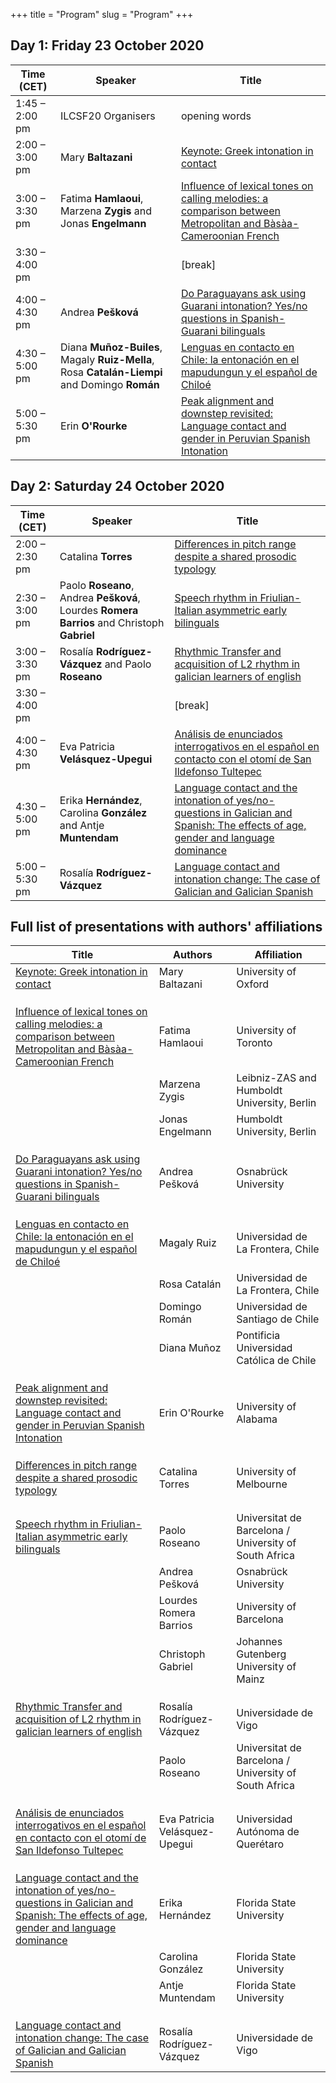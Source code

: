 +++
title = "Program"
slug = "Program"
+++

## Day 1: Friday 23 October 2020

| Time (CET) | Speaker | Title |
|-|-|-|
| 1:45 – 2:00 pm | ILCSF20 Organisers |  opening words |
| 2:00 – 3:00 pm | Mary **Baltazani** |  [Keynote: Greek intonation in contact](/abstracts/ILCSF20_abstract_0.pdf) |
| 3:00 – 3:30 pm | Fatima **Hamlaoui**, Marzena **Zygis** and Jonas **Engelmann** |  [Influence of lexical tones on calling melodies: a comparison between Metropolitan and Bàsàa-Cameroonian French](/abstracts/ILCSF20_abstract_5.pdf)  |
| 3:30 – 4:00 pm  |  |  [break] |
| 4:00 – 4:30 pm | Andrea **Pešková** |  [Do Paraguayans ask using Guarani intonation? Yes/no questions in Spanish-Guarani bilinguals](/abstracts/ILCSF20_abstract_7.pdf)  |
| 4:30 – 5:00 pm | Diana **Muñoz-Builes**, Magaly **Ruiz-Mella**, Rosa **Catalán-Liempi** and Domingo **Román** |  [Lenguas en contacto en Chile: la entonación en el mapudungun y el español de Chiloé](/abstracts/ILCSF20_abstract_10.pdf)  |
| 5:00 – 5:30 pm | Erin **O'Rourke** |  [Peak alignment and downstep revisited: Language contact and gender in Peruvian Spanish Intonation](/abstracts/ILCSF20_abstract_13.pdf)  |

## Day 2: Saturday 24 October 2020

| Time (CET) | Speaker | Title |
|-|-|-|
| 2:00 – 2:30 pm | Catalina **Torres** |  [Differences in pitch range despite a shared prosodic typology](/abstracts/ILCSF20_abstract_11.pdf)  |
| 2:30 – 3:00 pm | Paolo **Roseano**, Andrea **Pešková**, Lourdes **Romera Barrios** and Christoph **Gabriel** |  [Speech rhythm in Friulian-Italian asymmetric early bilinguals](/abstracts/ILCSF20_abstract_6.pdf)  |
| 3:00 – 3:30 pm | Rosalía **Rodríguez-Vázquez** and Paolo **Roseano** |  [Rhythmic Transfer and acquisition of L2 rhythm in galician learners of english](/abstracts/ILCSF20_abstract_14.pdf)  |
| 3:30 – 4:00 pm  |  |  [break] |
| 4:00 – 4:30 pm | Eva Patricia **Velásquez-Upegui** |  [Análisis de enunciados interrogativos en el español en contacto con el otomí de San Ildefonso Tultepec](/abstracts/ILCSF20_abstract_9.pdf)  |
| 4:30 – 5:00 pm | Erika **Hernández**, Carolina **González** and Antje **Muntendam** |  [Language contact and the intonation of yes/no-questions in Galician and Spanish: The effects of age, gender and language dominance](/abstracts/ILCSF20_abstract_15.pdf)  |
| 5:00 – 5:30 pm | Rosalía **Rodríguez-Vázquez** |  [Language contact and intonation change: The case of Galician and Galician Spanish](/abstracts/ILCSF20_abstract_1.pdf) |

## Full list of presentations with authors' affiliations

| Title | Authors | Affiliation |
|-|-|-|
| [Keynote: Greek intonation in contact](/abstracts/ILCSF20_abstract_0.pdf) | Mary Baltazani | University of Oxford |
|  |  |  |
|  |  |  |
|  |  |  |
| [Influence of lexical tones on calling melodies: a comparison between Metropolitan and Bàsàa-Cameroonian French](/abstracts/ILCSF20_abstract_5.pdf) | Fatima Hamlaoui | University of Toronto |
|  | Marzena Zygis | Leibniz-ZAS and Humboldt University, Berlin |
|  | Jonas Engelmann | Humboldt University, Berlin |
|  |  |  |
|  |  |  |
|  |  |  |
| [Do Paraguayans ask using Guarani intonation? Yes/no questions in Spanish-Guarani bilinguals](/abstracts/ILCSF20_abstract_7.pdf) | Andrea Pešková | Osnabrück University |
|  |  |  |
|  |  |  |
|  |  |  |
| [Lenguas en contacto en Chile: la entonación en el mapudungun y el español de Chiloé](/abstracts/ILCSF20_abstract_10.pdf) | Magaly Ruiz | Universidad de La Frontera, Chile |
|  | Rosa Catalán | Universidad de La Frontera, Chile |
|  | Domingo Román | Universidad de Santiago de Chile |
|  | Diana Muñoz | Pontificia Universidad Católica de Chile |
|  |  |  |
|  |  |  |
|  |  |  |
| [Peak alignment and downstep revisited: Language contact and gender in Peruvian Spanish Intonation](/abstracts/ILCSF20_abstract_13.pdf) | Erin O'Rourke | University of Alabama |
|  |  |  |
|  |  |  |
|  |  |  |
| [Differences in pitch range despite a shared prosodic typology](/abstracts/ILCSF20_abstract_11.pdf) | Catalina Torres | University of Melbourne |
|  |  |  |
|  |  |  |
|  |  |  |
| [Speech rhythm in Friulian-Italian asymmetric early bilinguals](/abstracts/ILCSF20_abstract_6.pdf) | Paolo Roseano | Universitat de Barcelona / University of South Africa |
|  | Andrea Pešková | Osnabrück University |
|  | Lourdes Romera Barrios | University of Barcelona |
|  | Christoph Gabriel | Johannes Gutenberg University of Mainz |
|  |  |  |
|  |  |  |
|  |  |  |
| [Rhythmic Transfer and acquisition of L2 rhythm in galician learners of english](/abstracts/ILCSF20_abstract_14.pdf) | Rosalía Rodríguez-Vázquez | Universidade de Vigo |
|  | Paolo Roseano | Universitat de Barcelona / University of South Africa |
|  |  |  |
|  |  |  |
|  |  |  |
| [Análisis de enunciados interrogativos en el español en contacto con el otomí de San Ildefonso Tultepec](/abstracts/ILCSF20_abstract_9.pdf) | Eva Patricia Velásquez-Upegui | Universidad Autónoma de Querétaro |
|  |  |  |
|  |  |  |
|  |  |  |
| [Language contact and the intonation of yes/no-questions in Galician and Spanish: The effects of age, gender and language dominance](/abstracts/ILCSF20_abstract_15.pdf)  | Erika Hernández | Florida State University |
|  | Carolina González | Florida State University |
|  | Antje Muntendam | Florida State University |
|  |  |  |
|  |  |  |
|  |  |  |
| [Language contact and intonation change: The case of Galician and Galician Spanish](/abstracts/ILCSF20_abstract_1.pdf) | Rosalía Rodríguez-Vázquez | Universidade de Vigo |
